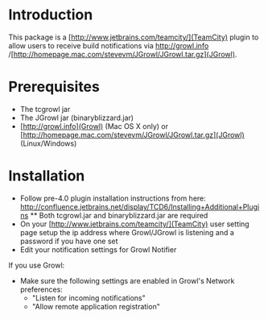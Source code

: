 # Introduction #

This package is a [http://www.jetbrains.com/teamcity/](TeamCity) plugin to allow users to receive build notifications via [http://growl.info ](Growl)/[http://homepage.mac.com/stevevm/JGrowl/JGrowl.tar.gz](JGrowl).

# Prerequisites # 

  * The tcgrowl jar
  * The JGrowl jar (binaryblizzard.jar)
  * [http://growl.info](Growl) (Mac OS X only) or [http://homepage.mac.com/stevevm/JGrowl/JGrowl.tar.gz](JGrowl) (Linux/Windows)

# Installation #
 
  * Follow pre-4.0 plugin installation instructions from here: http://confluence.jetbrains.net/display/TCD6/Installing+Additional+Plugins
  ** Both tcgrowl.jar and binaryblizzard.jar are required
  * On your [http://www.jetbrains.com/teamcity/](TeamCity) user setting page setup the ip address where Growl/JGrowl is listening and a password if you have one set
  * Edit your notification settings for Growl Notifier

If you use Growl:
  * Make sure the following settings are enabled in Growl's Network preferences:
    * "Listen for incoming notifications"
    * "Allow remote application registration"
